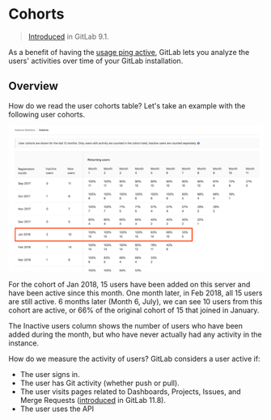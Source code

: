 # Cohorts

> [Introduced](https://gitlab.com/gitlab-org/gitlab-foss/issues/23361) in GitLab 9.1.

As a benefit of having the [usage ping active](../../telemetry/usage_ping.md),
GitLab lets you analyze the users' activities over time of your GitLab installation.

## Overview

How do we read the user cohorts table? Let's take an example with the following
user cohorts.

![User cohort example](img/cohorts.png)

For the cohort of Jan 2018, 15 users have been added on this server and have
been active since this month. One month later, in Feb 2018, all 15 users are
still active. 6 months later (Month 6, July), we can see 10 users from this cohort
are active, or 66% of the original cohort of 15 that joined in January.

The Inactive users column shows the number of users who have been added during
the month, but who have never actually had any activity in the instance.

How do we measure the activity of users? GitLab considers a user active if:

- The user signs in.
- The user has Git activity (whether push or pull).
- The user visits pages related to Dashboards, Projects, Issues, and Merge Requests ([introduced](https://gitlab.com/gitlab-org/gitlab-foss/issues/54947) in GitLab 11.8).
- The user uses the API
